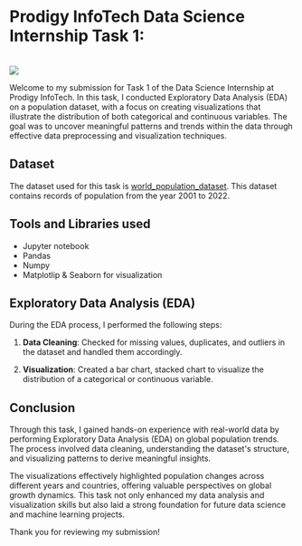 # Prodigy InfoTech Data Science Internship Task 1:
<br>
<img src="https://github.com/kindo-tk/PRODIGY_DS_01/blob/main/ds1.png"   >

Welcome to my submission for Task 1 of the Data Science Internship at Prodigy InfoTech.
In this task, I conducted Exploratory Data Analysis (EDA) on a population dataset, with a focus on creating visualizations that illustrate the distribution of both categorical and continuous variables. The goal was to uncover meaningful patterns and trends within the data through effective data preprocessing and visualization techniques.



## Dataset

The dataset used for this task is <a href="(https://github.com/rutujaparab20/PRODIGY_DS_1./blob/main/worldpopulationdata.csv)">world_population_dataset</a>. This dataset contains records of population from the year 2001 to 2022. 

## Tools and Libraries used
- Jupyter notebook
- Pandas
- Numpy
- Matplotlip & Seaborn for visualization



## Exploratory Data Analysis (EDA)

During the EDA process, I performed the following steps:

1. **Data Cleaning**: Checked for missing values, duplicates, and outliers in the dataset and handled them accordingly.

2. **Visualization**: Created a bar chart, stacked chart to visualize the distribution of a categorical or continuous variable. 



## Conclusion

Through this task, I gained hands-on experience with real-world data by performing Exploratory Data Analysis (EDA) on global population trends. The process involved data cleaning, understanding the dataset's structure, and visualizing patterns to derive meaningful insights.

The visualizations effectively highlighted population changes across different years and countries, offering valuable perspectives on global growth dynamics. This task not only enhanced my data analysis and visualization skills but also laid a strong foundation for future data science and machine learning projects.



Thank you for reviewing my submission!


